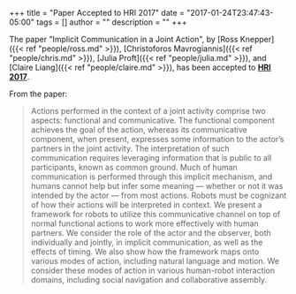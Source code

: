 +++
title = "Paper Accepted to HRI 2017"
date = "2017-01-24T23:47:43-05:00"
tags = []
author = ""
description = ""
+++

The paper "Implicit Communication in a Joint Action", by [Ross Knepper]({{< ref "people/ross.md" >}}),
[Christoforos Mavrogiannis]({{< ref "people/chris.md" >}}), [Julia Proft]({{< ref "people/julia.md" >}}),
and [Claire Liang]({{< ref "people/claire.md" >}}), has been accepted to [**HRI 
2017**](http://humanrobotinteraction.org/2017/). 

From the paper:

  > Actions performed in the context of a joint activity comprise two aspects: functional and 
  > communicative. The functional component achieves the goal of the action, whereas its 
  > communicative component, when present, expresses some information to the actor’s partners in the 
  > joint activity. The interpretation of such communication requires leveraging information that is 
  > public to all participants, known as common ground. Much of human communication is performed 
  > through this implicit mechanism, and humans cannot help but infer some meaning — whether or not 
  > it was intended by the actor — from most actions. Robots must be cognizant of how their actions 
  > will be interpreted in context. We present a framework for robots to utilize this communicative 
  > channel on top of normal functional actions to work more effectively with human partners. We 
  > consider the role of the actor and the observer, both individually and jointly, in implicit 
  > communication, as well as the effects of timing. We also show how the framework maps onto 
  > various modes of action, including natural language and motion. We consider these modes of 
  > action in various human-robot interaction domains, including social navigation and collaborative 
  > assembly.
